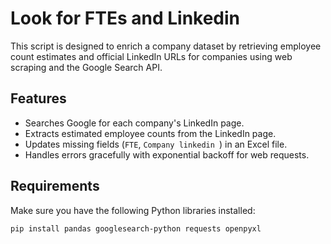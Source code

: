 # Look for FTEs and Linkedin

This script is designed to enrich a company dataset by retrieving employee count estimates and official LinkedIn URLs for companies using web scraping and the Google Search API.

## Features

- Searches Google for each company's LinkedIn page.
- Extracts estimated employee counts from the LinkedIn page.
- Updates missing fields (`FTE`, `Company linkedin `) in an Excel file.
- Handles errors gracefully with exponential backoff for web requests.

## Requirements

Make sure you have the following Python libraries installed:

```bash
pip install pandas googlesearch-python requests openpyxl
